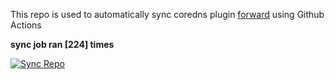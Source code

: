 This repo is used to automatically sync coredns plugin [forward](https://github.com/QZLin/forward) using Github Actions

**sync job ran [224] times**

[![Sync Repo](https://github.com/QZLin/coredns-extract/actions/workflows/sync.yaml/badge.svg)](https://github.com/QZLin/coredns-extract/actions/workflows/sync.yaml)
